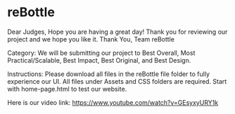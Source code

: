 # reBottle

Dear Judges,
Hope you are having a great day!
Thank you for reviewing our project and we hope you like it.
Thank You,
Team reBottle

Category:
We will be submitting our project to Best Overall, Most Practical/Scalable, Best Impact, Best Original, and Best Design. 

Instructions:
Please download all files in the reBottle file folder to fully experience our UI. All files under Assets and CSS folders are required.
Start with home-page.html to test our website.

Here is our video link: https://www.youtube.com/watch?v=GEsyxyURY1k
